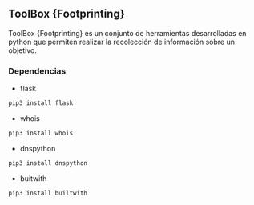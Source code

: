 ## ToolBox {Footprinting}
ToolBox {Footprinting} es un conjunto de herramientas desarrolladas en python que permiten realizar la recolección de información sobre un objetivo.

### Dependencias

* flask
```sh
pip3 install flask
```
* whois
```sh
pip3 install whois
```

* dnspython
```sh
pip3 install dnspython
```

* buitwith
```sh
pip3 install builtwith
```
